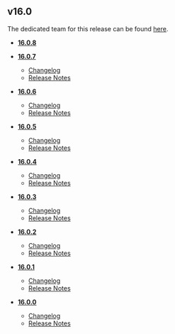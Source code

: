 ## v16.0
The dedicated team for this release can be found [here](team.md).
* **[16.0.8](16.0.8)**

* **[16.0.7](16.0.7)**
	* [Changelog](16.0.7/changelog.md)
	* [Release Notes](16.0.7/release_notes.md)

* **[16.0.6](16.0.6)**
	* [Changelog](16.0.6/changelog.md)
	* [Release Notes](16.0.6/release_notes.md)

* **[16.0.5](16.0.5)**
	* [Changelog](16.0.5/changelog.md)
	* [Release Notes](16.0.5/release_notes.md)

* **[16.0.4](16.0.4)**
	* [Changelog](16.0.4/changelog.md)
	* [Release Notes](16.0.4/release_notes.md)

* **[16.0.3](16.0.3)**
	* [Changelog](16.0.3/changelog.md)
	* [Release Notes](16.0.3/release_notes.md)

* **[16.0.2](16.0.2)**
	* [Changelog](16.0.2/changelog.md)
	* [Release Notes](16.0.2/release_notes.md)

* **[16.0.1](16.0.1)**
	* [Changelog](16.0.1/changelog.md)
	* [Release Notes](16.0.1/release_notes.md)

* **[16.0.0](16.0.0)**
	* [Changelog](16.0.0/changelog.md)
	* [Release Notes](16.0.0/release_notes.md)
